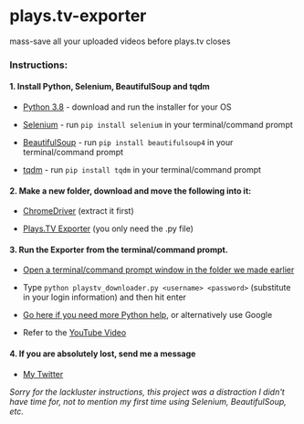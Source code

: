 # plays.tv-exporter
mass-save all your uploaded videos before plays.tv closes

### Instructions:

#### 1. Install Python, Selenium, BeautifulSoup and tqdm

* [Python 3.8](https://www.python.org/downloads/release/python-380/) - download and run the installer for your OS

* [Selenium](https://selenium-python.readthedocs.io/installation.html) - run `pip install selenium` in your terminal/command prompt

* [BeautifulSoup](https://www.crummy.com/software/BeautifulSoup/bs4/doc/#installing-beautiful-soup) - run `pip install beautifulsoup4` in your terminal/command prompt

* [tqdm](https://github.com/tqdm/tqdm#installation) - run `pip install tqdm` in your terminal/command prompt

#### 2. Make a new folder, download and move the following into it:

* [ChromeDriver](https://chromedriver.storage.googleapis.com/index.html?path=78.0.3904.105/) (extract it first)

* [Plays.TV Exporter](https://github.com/maxtheaxe/plays.tv-exporter/archive/master.zip) (you only need the .py file)

#### 3. Run the Exporter from the terminal/command prompt.

* [Open a terminal/command prompt window in the folder we made earlier](https://www.groovypost.com/howto/open-command-window-terminal-window-specific-folder-windows-mac-linux/)

* Type `python playstv_downloader.py <username> <password>` (substitute in your login information) and then hit enter

* [Go here if you need more Python help](https://en.wikibooks.org/wiki/Choose_Your_Own_Pyventure), or alternatively use Google

* Refer to the [YouTube Video](https://youtu.be/dYEfzM-CmrM)

#### 4. If you are absolutely lost, send me a message

* [My Twitter](https://twitter.com/MaxPerrello)

_Sorry for the lackluster instructions, this project was a distraction I didn't have time for, not to mention my first time using Selenium, BeautifulSoup, etc._

